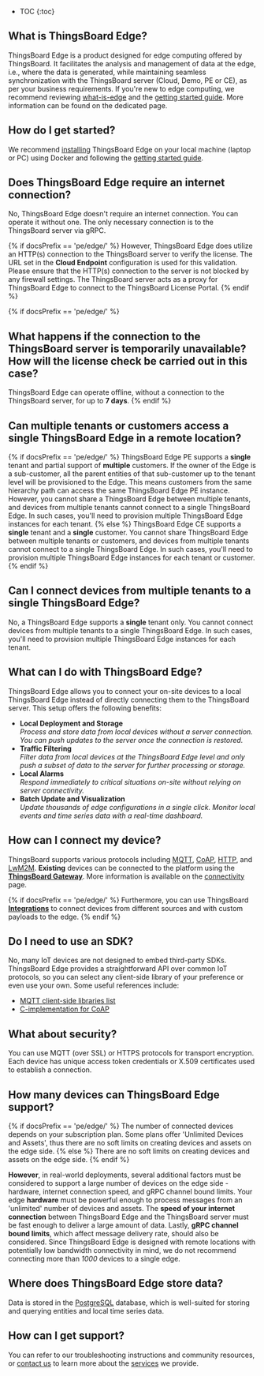 * TOC
{:toc}


## What is ThingsBoard Edge?

ThingsBoard Edge is a product designed for edge computing offered by ThingsBoard. 
It facilitates the analysis and management of data at the edge, i.e., where the data is generated, while maintaining seamless synchronization with the ThingsBoard server (Cloud, Demo, PE or CE), as per your business requirements. 
If you're new to edge computing, we recommend reviewing [what-is-edge](/docs/{{docsPrefix}}getting-started-guides/what-is-edge/) and the [getting started guide](/docs/{{docsPrefix}}getting-started/). 
More information can be found on the dedicated page.

## How do I get started?

We recommend [installing](/docs/user-guide/install/{{docsPrefix}}installation-options/) ThingsBoard Edge on your local machine (laptop or PC) using Docker and following the [getting started guide](/docs/{{docsPrefix}}getting-started/).

## Does ThingsBoard Edge require an internet connection?

No, ThingsBoard Edge doesn't require an internet connection. 
You can operate it without one. 
The only necessary connection is to the ThingsBoard server via gRPC.

{% if docsPrefix == 'pe/edge/' %}
However, ThingsBoard Edge does utilize an HTTP(s) connection to the ThingsBoard server to verify the license. 
The URL set in the **Cloud Endpoint** configuration is used for this validation. 
Please ensure that the HTTP(s) connection to the server is not blocked by any firewall settings. 
The ThingsBoard server acts as a proxy for ThingsBoard Edge to connect to the ThingsBoard License Portal.
{% endif %}

{% if docsPrefix == 'pe/edge/' %}
## What happens if the connection to the ThingsBoard server is temporarily unavailable? How will the license check be carried out in this case?

ThingsBoard Edge can operate offline, without a connection to the ThingsBoard server, for up to **7 days**.
{% endif %}

## Can multiple tenants or customers access a single ThingsBoard Edge in a remote location?

{% if docsPrefix == 'pe/edge/' %}
ThingsBoard Edge PE supports a **single** tenant and partial support of **multiple** customers.
If the owner of the Edge is a sub-customer, all the parent entities of that sub-customer up to the tenant level will be provisioned to the Edge.
This means customers from the same hierarchy path can access the same ThingsBoard Edge PE instance.
However, you cannot share a ThingsBoard Edge between multiple tenants, and devices from multiple tenants cannot connect to a single ThingsBoard Edge.
In such cases, you'll need to provision multiple ThingsBoard Edge instances for each tenant.
{% else %}
ThingsBoard Edge CE supports a **single** tenant and a **single** customer.
You cannot share ThingsBoard Edge between multiple tenants or customers, and devices from multiple tenants cannot connect to a single ThingsBoard Edge.
In such cases, you'll need to provision multiple ThingsBoard Edge instances for each tenant or customer.
{% endif %}

## Can I connect devices from multiple tenants to a single ThingsBoard Edge?

No, a ThingsBoard Edge supports a **single** tenant only. 
You cannot connect devices from multiple tenants to a single ThingsBoard Edge. 
In such cases, you'll need to provision multiple ThingsBoard Edge instances for each tenant.

## What can I do with ThingsBoard Edge?

ThingsBoard Edge allows you to connect your on-site devices to a local ThingsBoard Edge instead of directly connecting them to the ThingsBoard server. 
This setup offers the following benefits:
- **Local Deployment and Storage**<br>
*Process and store data from local devices without a server connection. You can push updates to the server once the connection is restored.*
- **Traffic Filtering**<br>
*Filter data from local devices at the ThingsBoard Edge level and only push a subset of data to the server for further processing or storage.*
- **Local Alarms**<br>
*Respond immediately to critical situations on-site without relying on server connectivity.*
- **Batch Update and Visualization**<br>
*Update thousands of edge configurations in a single click. Monitor local events and time series data with a real-time dashboard.*

## How can I connect my device?

ThingsBoard supports various protocols including
[MQTT](/docs/{{docsPrefix}}reference/mqtt-api), 
[CoAP](/docs/{{docsPrefix}}reference/coap-api), 
[HTTP](/docs/{{docsPrefix}}reference/http-api), and
[LwM2M](/docs/{{docsPrefix}}reference/lwm2m-api).
**Existing** devices can be connected to the platform using the **[ThingsBoard Gateway](/docs/iot-gateway/what-is-iot-gateway/)**.
More information is available on the [connectivity](/docs/{{docsPrefix}}reference/protocols/) page.

{% if docsPrefix == 'pe/edge/' %}
Furthermore, you can use ThingsBoard [**Integrations**](/docs/user-guide/integrations/) to connect devices from different sources and with custom payloads to the edge.
{% endif %}

## Do I need to use an SDK?

No, many IoT devices are not designed to embed third-party SDKs. 
ThingsBoard Edge provides a straightforward API over common IoT protocols, so you can select any client-side library of your preference or even use your own. 
Some useful references include:
 
 - [MQTT client-side libraries list](https://github.com/mqtt/mqtt.github.io/wiki/libraries) 
 - [C-implementation for CoAP](https://libcoap.net/)

## What about security?

You can use MQTT (over SSL) or HTTPS protocols for transport encryption. 
Each device has unique access token credentials or X.509 certificates used to establish a connection.

## How many devices can ThingsBoard Edge support?

{% if docsPrefix == 'pe/edge/' %}
The number of connected devices depends on your subscription plan. 
Some plans offer 'Unlimited Devices and Assets', thus there are no soft limits on creating devices and assets on the edge side.
{% else %}
There are no soft limits on creating devices and assets on the edge side.
{% endif %}

**However**, in real-world deployments, several additional factors must be considered to support a large number of devices on the edge side - hardware, internet connection speed, and gRPC channel bound limits. 
Your edge **hardware** must be powerful enough to process messages from an 'unlimited' number of devices and assets. 
The **speed of your internet connection** between ThingsBoard Edge and the ThingsBoard server must be fast enough to deliver a large amount of data. 
Lastly, **gRPC channel bound limits**, which affect message delivery rate, should also be considered. 
Since ThingsBoard Edge is designed with remote locations with potentially low bandwidth connectivity in mind, we do not recommend connecting more than *1000* devices to a single edge.
  
## Where does ThingsBoard Edge store data?

Data is stored in the [PostgreSQL](https://www.postgresql.org/) database, which is well-suited for storing and querying entities and local time series data.

## How can I get support?

You can refer to our troubleshooting instructions and community resources, or [contact us](/docs/contact-us) to learn more about the [services](/docs/services/) we provide.
